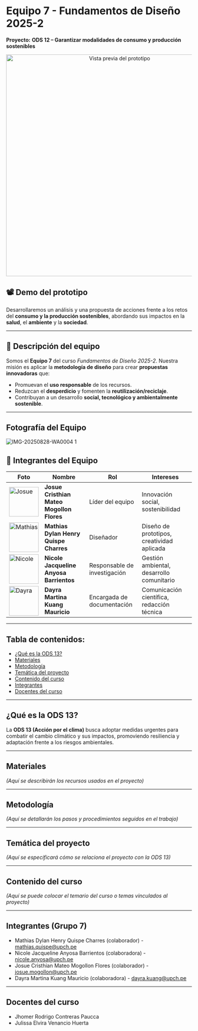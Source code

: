# Equipo 7 - Fundamentos de Diseño 2025-2

**Proyecto:** **ODS 12 – Garantizar modalidades de consumo y producción sostenibles**

<p align="center">
  <img src="Recursos - Imàgenes/200-ODS-12.gif" alt="Vista previa del prototipo" width="600"/>
</p>

## 📽️ Demo del prototipo
Desarrollaremos un análisis y una propuesta de acciones frente a los retos del **consumo y la producción sostenibles**, abordando sus impactos en la **salud**, el **ambiente** y la **sociedad**.

---

## 👥 Descripción del equipo
Somos el **Equipo 7** del curso *Fundamentos de Diseño 2025-2*. Nuestra misión es aplicar la **metodología de diseño** para crear **propuestas innovadoras** que:
- Promuevan el **uso responsable** de los recursos.
- Reduzcan el **desperdicio** y fomenten la **reutilización/reciclaje**.
- Contribuyan a un desarrollo **social, tecnológico y ambientalmente sostenible**.


---
## Fotografía del Equipo
![IMG-20250828-WA0004 1](https://github.com/user-attachments/assets/0a4e330e-6d46-49d8-8c06-36d7d69c9a28)

## 👥 Integrantes del Equipo  

| Foto                                                                 | Nombre                                | Rol                          | Intereses                                      |
|----------------------------------------------------------------------|---------------------------------------|------------------------------|------------------------------------------------|
| <img src="Recursos - Fotos/josue.jpg" alt="Josue" width="80"/>       | **Josue Cristhian Mateo Mogollon Flores** | Líder del equipo            | Innovación social, sostenibilidad              |
| <img src="Recursos - Fotos/mathias.jpg" alt="Mathias" width="80"/>   | **Mathias Dylan Henry Quispe Charres**  | Diseñador                   | Diseño de prototipos, creatividad aplicada     |
| <img src="Recursos - Fotos/nicole.jpg" alt="Nicole" width="80"/>     | **Nicole Jacqueline Anyosa Barrientos** | Responsable de investigación | Gestión ambiental, desarrollo comunitario      |
| <img src="Recursos - Fotos/dayra.jpg" alt="Dayra" width="80"/>       | **Dayra Martina Kuang Mauricio**        | Encargada de documentación  | Comunicación científica, redacción técnica     |


---
## Tabla de contenidos:
- [¿Qué es la ODS 13?](#qué-es-la-ods-13)  
- [Materiales](#materiales)  
- [Metodología](#metodología)  
- [Temática del proyecto](#temática-del-proyecto)  
- [Contenido del curso](#contenido-del-curso)  
- [Integrantes](#integrantes)  
- [Docentes del curso](#docentes-del-curso)  

---

## ¿Qué es la ODS 13?
La **ODS 13 (Acción por el clima)** busca adoptar medidas urgentes para combatir el cambio climático y sus impactos, promoviendo resiliencia y adaptación frente a los riesgos ambientales.

---

## Materiales
*(Aquí se describirán los recursos usados en el proyecto)*

---

## Metodología
*(Aquí se detallarán los pasos y procedimientos seguidos en el trabajo)*

---

## Temática del proyecto
*(Aquí se especificará cómo se relaciona el proyecto con la ODS 13)*

---

## Contenido del curso
*(Aquí se puede colocar el temario del curso o temas vinculados al proyecto)*

---

## Integrantes (Grupo 7)
- Mathias Dylan Henry Quispe Charres (colaborador) - mathias.quispe@upch.pe  
- Nicole Jacqueline Anyosa Barrientos (colaboradora) - nicole.anyosa@upch.pe  
- Josue Cristhian Mateo Mogollon Flores (colaborador) - josue.mogollon@upch.pe  
- Dayra Martina Kuang Mauricio (colaboradora) - dayra.kuang@upch.pe  

---

## Docentes del curso
- Jhomer Rodrigo Contreras Paucca  
- Julissa Elvira Venancio Huerta  
